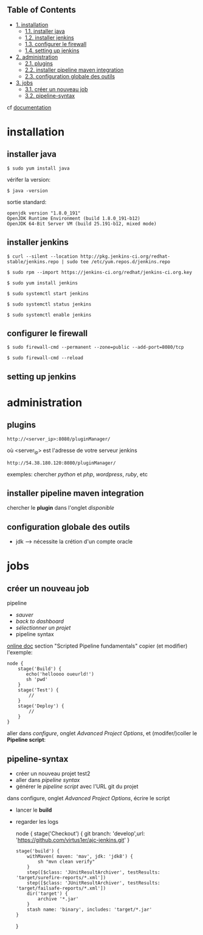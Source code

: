 <div id="table-of-contents">
<h2>Table of Contents</h2>
<div id="text-table-of-contents">
<ul>
<li><a href="#sec-1">1. installation</a>
<ul>
<li><a href="#sec-1-1">1.1. installer java</a></li>
<li><a href="#sec-1-2">1.2. installer jenkins</a></li>
<li><a href="#sec-1-3">1.3. configurer le firewall</a></li>
<li><a href="#sec-1-4">1.4. setting up jenkins</a></li>
</ul>
</li>
<li><a href="#sec-2">2. administration</a>
<ul>
<li><a href="#sec-2-1">2.1. plugins</a></li>
<li><a href="#sec-2-2">2.2. installer pipeline maven integration</a></li>
<li><a href="#sec-2-3">2.3. configuration globale des outils</a></li>
</ul>
</li>
<li><a href="#sec-3">3. jobs</a>
<ul>
<li><a href="#sec-3-1">3.1. créer un nouveau job</a></li>
<li><a href="#sec-3-2">3.2. pipeline-syntax</a></li>
</ul>
</li>
</ul>
</div>
</div>

cf [documentation](https://linuxize.com/post/how-to-install-jenkins-on-centos-7/)

# installation<a id="sec-1" name="sec-1"></a>

## installer java<a id="sec-1-1" name="sec-1-1"></a>

    $ sudo yum install java

vérifer la version:

    $ java -version

sortie standard:

    openjdk version "1.8.0_191"
    OpenJDK Runtime Environment (build 1.8.0_191-b12)
    OpenJDK 64-Bit Server VM (build 25.191-b12, mixed mode)

## installer jenkins<a id="sec-1-2" name="sec-1-2"></a>

    $ curl --silent --location http://pkg.jenkins-ci.org/redhat-stable/jenkins.repo | sudo tee /etc/yum.repos.d/jenkins.repo

    $ sudo rpm --import https://jenkins-ci.org/redhat/jenkins-ci.org.key

    $ sudo yum install jenkins

    $ sudo systemctl start jenkins

    $ sudo systemctl status jenkins

    $ sudo systemctl enable jenkins

## configurer le firewall<a id="sec-1-3" name="sec-1-3"></a>

    $ sudo firewall-cmd --permanent --zone=public --add-port=8080/tcp

    $ sudo firewall-cmd --reload

## setting up jenkins<a id="sec-1-4" name="sec-1-4"></a>

# administration<a id="sec-2" name="sec-2"></a>

## plugins<a id="sec-2-1" name="sec-2-1"></a>

    http://<server_ip>:8080/pluginManager/

où <server<sub>ip</sub>> est l'adresse de votre serveur jenkins

    http://54.38.180.120:8080/pluginManager/

exemples: chercher *python* et *php*, *wordpress*, *ruby*, etc

## installer pipeline maven integration<a id="sec-2-2" name="sec-2-2"></a>

chercher le **plugin** dans l'onglet *disponible*

## configuration globale des outils<a id="sec-2-3" name="sec-2-3"></a>

-   jdk &#x2013;> nécessite la crétion d'un compte oracle

# jobs<a id="sec-3" name="sec-3"></a>

## créer un nouveau job<a id="sec-3-1" name="sec-3-1"></a>

pipeline
-   *sauver*
-   *back to dashboard*
-   *sélectionner un projet*
-   pipeline syntax

[online doc](https://jenkins.io/doc/book/pipeline/) section "Scripted Pipeline fundamentals"
copier (et modifier) l'exemple:

    node {  
        stage('Build') { 
           echo('helloooo oueurld!')
           sh 'pwd'
        }
        stage('Test') { 
            // 
        }
        stage('Deploy') { 
            // 
        }
    }

aller dans *configure*, onglet *Advanced Project Options*, et (modifer/)coller le **Pipeline script**: 

## pipeline-syntax<a id="sec-3-2" name="sec-3-2"></a>

-   créer un nouveau projet test2
-   aller dans *pipeline syntax*
-   générer le *pipeline script* avec l'URL git du projet

dans configure, onglet *Advanced Project Options*, écrire le script 
-   lancer le **build**
-   regarder les logs

    node {
        stage('Checkout') {
            git branch: 'develop',url: 'https://github.com/virtus1er/ajc-jenkins.git'
        }
    
        stage('build') {
            withMaven( maven: 'mav', jdk: 'jdk8') {
                sh "mvn clean verify"
            }
            step([$class: 'JUnitResultArchiver', testResults: 'target/surefire-reports/*.xml'])
            step([$class: 'JUnitResultArchiver', testResults: 'target/failsafe-reports/*.xml'])
            dir('target') {
                archive '*.jar'
            }
            stash name: 'binary', includes: 'target/*.jar'
        }
    }
